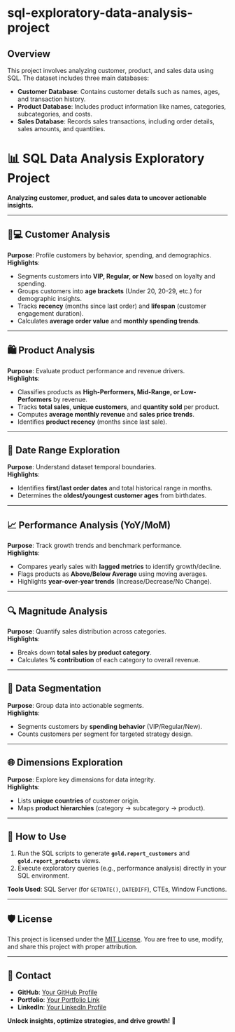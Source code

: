 # sql-exploratory-data-analysis-project

## Overview
This project involves analyzing customer, product, and sales data using SQL. The dataset includes three main databases:
- **Customer Database**: Contains customer details such as names, ages, and transaction history.
- **Product Database**: Includes product information like names, categories, subcategories, and costs.
- **Sales Database**: Records sales transactions, including order details, sales amounts, and quantities.

# 📊 SQL Data Analysis Exploratory Project  
**Analyzing customer, product, and sales data to uncover actionable insights.**  

---

## 🧑💻 **Customer Analysis**  
**Purpose**: Profile customers by behavior, spending, and demographics.  
**Highlights**:  
- Segments customers into **VIP, Regular, or New** based on loyalty and spending.  
- Groups customers into **age brackets** (Under 20, 20-29, etc.) for demographic insights.  
- Tracks **recency** (months since last order) and **lifespan** (customer engagement duration).  
- Calculates **average order value** and **monthly spending trends**.  

---

## 🛍️ **Product Analysis**  
**Purpose**: Evaluate product performance and revenue drivers.  
**Highlights**:  
- Classifies products as **High-Performers, Mid-Range, or Low-Performers** by revenue.  
- Tracks **total sales**, **unique customers**, and **quantity sold** per product.  
- Computes **average monthly revenue** and **sales price trends**.  
- Identifies **product recency** (months since last sale).  

---

## 📅 **Date Range Exploration**  
**Purpose**: Understand dataset temporal boundaries.  
**Highlights**:  
- Identifies **first/last order dates** and total historical range in months.  
- Determines the **oldest/youngest customer ages** from birthdates.  

---

## 📈 **Performance Analysis (YoY/MoM)**  
**Purpose**: Track growth trends and benchmark performance.  
**Highlights**:  
- Compares yearly sales with **lagged metrics** to identify growth/decline.  
- Flags products as **Above/Below Average** using moving averages.  
- Highlights **year-over-year trends** (Increase/Decrease/No Change).  

---

## 🔍 **Magnitude Analysis**  
**Purpose**: Quantify sales distribution across categories.  
**Highlights**:  
- Breaks down **total sales by product category**.  
- Calculates **% contribution** of each category to overall revenue.  

---

## 🧩 **Data Segmentation**  
**Purpose**: Group data into actionable segments.  
**Highlights**:  
- Segments customers by **spending behavior** (VIP/Regular/New).  
- Counts customers per segment for targeted strategy design.  

---

## 🌐 **Dimensions Exploration**  
**Purpose**: Explore key dimensions for data integrity.  
**Highlights**:  
- Lists **unique countries** of customer origin.  
- Maps **product hierarchies** (category → subcategory → product).  

---

## 🚀 **How to Use**  
1. Run the SQL scripts to generate **`gold.report_customers`** and **`gold.report_products`** views.  
2. Execute exploratory queries (e.g., performance analysis) directly in your SQL environment.  

**Tools Used**: SQL Server (for `GETDATE()`, `DATEDIFF`), CTEs, Window Functions.  

---

## 🛡️ License

This project is licensed under the [MIT License](LICENSE). You are free to use, modify, and share this project with proper attribution.

--- 

## 📧 **Contact**
- **GitHub**: [Your GitHub Profile](https://github.com/Piyush251098)
- **Portfolio**: [Your Portfolio Link](https://piyush251098.github.io/Piyush-portfolio.github.io/index.html)
- **LinkedIn**: [Your LinkedIn Profile](https://www.linkedin.com/in/piyush-patil-4652a81a2/)

**Unlock insights, optimize strategies, and drive growth!** 🚀  
